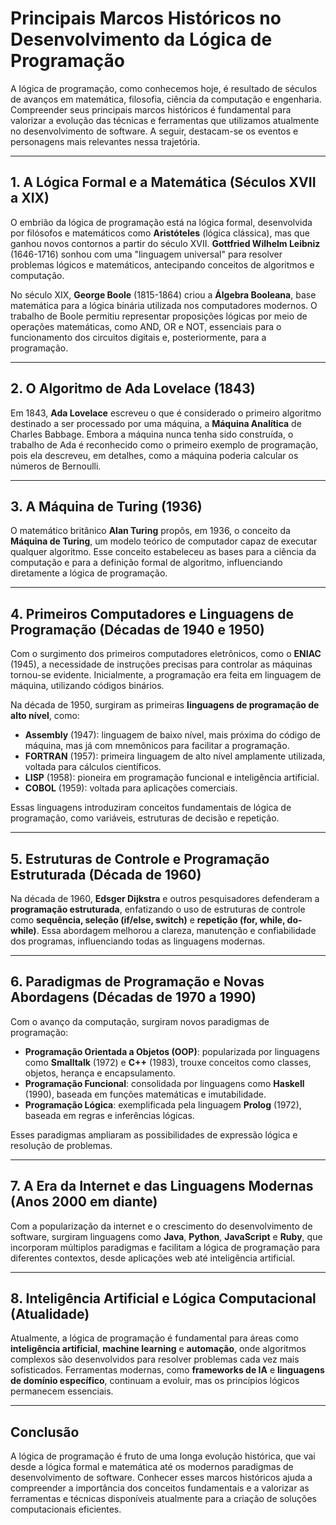 
# Principais Marcos Históricos no Desenvolvimento da Lógica de Programação

A lógica de programação, como conhecemos hoje, é resultado de séculos de avanços em matemática, filosofia, ciência da computação e engenharia. Compreender seus principais marcos históricos é fundamental para valorizar a evolução das técnicas e ferramentas que utilizamos atualmente no desenvolvimento de software. A seguir, destacam-se os eventos e personagens mais relevantes nessa trajetória.

---

## 1. **A Lógica Formal e a Matemática (Séculos XVII a XIX)**

O embrião da lógica de programação está na lógica formal, desenvolvida por filósofos e matemáticos como **Aristóteles** (lógica clássica), mas que ganhou novos contornos a partir do século XVII. **Gottfried Wilhelm Leibniz** (1646-1716) sonhou com uma "linguagem universal" para resolver problemas lógicos e matemáticos, antecipando conceitos de algoritmos e computação.

No século XIX, **George Boole** (1815-1864) criou a **Álgebra Booleana**, base matemática para a lógica binária utilizada nos computadores modernos. O trabalho de Boole permitiu representar proposições lógicas por meio de operações matemáticas, como AND, OR e NOT, essenciais para o funcionamento dos circuitos digitais e, posteriormente, para a programação.

---

## 2. **O Algoritmo de Ada Lovelace (1843)**

Em 1843, **Ada Lovelace** escreveu o que é considerado o primeiro algoritmo destinado a ser processado por uma máquina, a **Máquina Analítica** de Charles Babbage. Embora a máquina nunca tenha sido construída, o trabalho de Ada é reconhecido como o primeiro exemplo de programação, pois ela descreveu, em detalhes, como a máquina poderia calcular os números de Bernoulli.

---

## 3. **A Máquina de Turing (1936)**

O matemático britânico **Alan Turing** propôs, em 1936, o conceito da **Máquina de Turing**, um modelo teórico de computador capaz de executar qualquer algoritmo. Esse conceito estabeleceu as bases para a ciência da computação e para a definição formal de algoritmo, influenciando diretamente a lógica de programação.

---

## 4. **Primeiros Computadores e Linguagens de Programação (Décadas de 1940 e 1950)**

Com o surgimento dos primeiros computadores eletrônicos, como o **ENIAC** (1945), a necessidade de instruções precisas para controlar as máquinas tornou-se evidente. Inicialmente, a programação era feita em linguagem de máquina, utilizando códigos binários.

Na década de 1950, surgiram as primeiras **linguagens de programação de alto nível**, como:

- **Assembly** (1947): linguagem de baixo nível, mais próxima do código de máquina, mas já com mnemônicos para facilitar a programação.
- **FORTRAN** (1957): primeira linguagem de alto nível amplamente utilizada, voltada para cálculos científicos.
- **LISP** (1958): pioneira em programação funcional e inteligência artificial.
- **COBOL** (1959): voltada para aplicações comerciais.

Essas linguagens introduziram conceitos fundamentais de lógica de programação, como variáveis, estruturas de decisão e repetição.

---

## 5. **Estruturas de Controle e Programação Estruturada (Década de 1960)**

Na década de 1960, **Edsger Dijkstra** e outros pesquisadores defenderam a **programação estruturada**, enfatizando o uso de estruturas de controle como **sequência, seleção (if/else, switch)** e **repetição (for, while, do-while)**. Essa abordagem melhorou a clareza, manutenção e confiabilidade dos programas, influenciando todas as linguagens modernas.

---

## 6. **Paradigmas de Programação e Novas Abordagens (Décadas de 1970 a 1990)**

Com o avanço da computação, surgiram novos paradigmas de programação:

- **Programação Orientada a Objetos (OOP)**: popularizada por linguagens como **Smalltalk** (1972) e **C++** (1983), trouxe conceitos como classes, objetos, herança e encapsulamento.
- **Programação Funcional**: consolidada por linguagens como **Haskell** (1990), baseada em funções matemáticas e imutabilidade.
- **Programação Lógica**: exemplificada pela linguagem **Prolog** (1972), baseada em regras e inferências lógicas.

Esses paradigmas ampliaram as possibilidades de expressão lógica e resolução de problemas.

---

## 7. **A Era da Internet e das Linguagens Modernas (Anos 2000 em diante)**

Com a popularização da internet e o crescimento do desenvolvimento de software, surgiram linguagens como **Java**, **Python**, **JavaScript** e **Ruby**, que incorporam múltiplos paradigmas e facilitam a lógica de programação para diferentes contextos, desde aplicações web até inteligência artificial.

---

## 8. **Inteligência Artificial e Lógica Computacional (Atualidade)**

Atualmente, a lógica de programação é fundamental para áreas como **inteligência artificial**, **machine learning** e **automação**, onde algoritmos complexos são desenvolvidos para resolver problemas cada vez mais sofisticados. Ferramentas modernas, como **frameworks de IA** e **linguagens de domínio específico**, continuam a evoluir, mas os princípios lógicos permanecem essenciais.

---

## **Conclusão**

A lógica de programação é fruto de uma longa evolução histórica, que vai desde a lógica formal e matemática até os modernos paradigmas de desenvolvimento de software. Conhecer esses marcos históricos ajuda a compreender a importância dos conceitos fundamentais e a valorizar as ferramentas e técnicas disponíveis atualmente para a criação de soluções computacionais eficientes.
```
